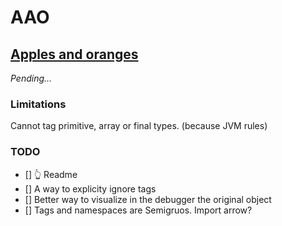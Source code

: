 # AAO
## [Apples and oranges](https://en.wikipedia.org/wiki/Apples_and_oranges)

_Pending..._

### Limitations
Cannot tag primitive, array or final types. (because JVM rules)


### TODO
- [] 👆 Readme
- [] A way to explicity ignore tags
- [] Better way to visualize in the debugger the original object
- [] Tags and namespaces are Semigruos. Import arrow?